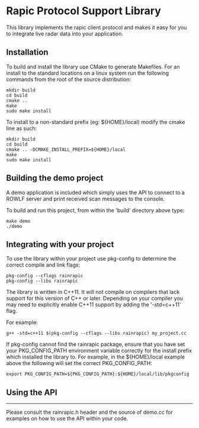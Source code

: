# Rapic Protocol Support Library

This library implements the rapic client protocol and makes it easy for you to
integrate live radar data into your application.


## Installation
To build and install the library use CMake to generate Makefiles.  For an
install to the standard locations on a linux system run the following commands
from the root of the source distribution:

    mkdir build
    cd build
    cmake ..
    make
    sudo make install

To install to a non-standard prefix (eg: ${HOME}/local) modify the cmake line
as such:

    mkdir build
    cd build
    cmake .. -DCMAKE_INSTALL_PREFIX=${HOME}/local
    make
    sudo make install


## Building the demo project
A demo application is included which simply uses the API to connect to a ROWLF
server and print received scan messages to the console.

To build and run this project, from within the 'build' directory above type:

    make demo
    ./demo


## Integrating with your project
To use the library within your project use pkg-config to determine the correct
compile and link flags:

    pkg-config --cflags rainrapic
    pkg-config --libs rainrapic

The library is written in C++11.  It will not compile on compilers that lack
support for this version of C++ or later.  Depending on your compiler you may
need to explicitly enable C++11 support by adding the '-std=c++11' flag.

For example:

    g++ -std=c++11 $(pkg-config --cflags --libs rainrapic) my_project.cc
  
If pkg-config cannot find the rainrapic package, ensure that you have set your
PKG_CONFIG_PATH environment variable correctly for the install prefix which
installed the library to.  For example, in the ${HOME}/local example above
the following will set the correct PKG_CONFIG_PATH:

    export PKG_CONFIG_PATH=${PKG_CONFIG_PATH}:${HOME}/local/lib/pkgconfig


## Using the API
-------------------------------------------------------------------------------
Please consult the rainrapic.h header and the source of demo.cc for examples on
how to use the API within your code.


